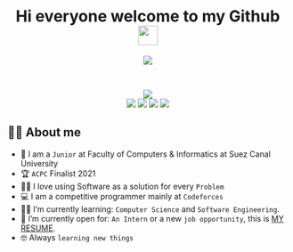 <h1 align="center">Hi everyone welcome to my Github <img src="https://media.giphy.com/media/hvRJCLFzcasrR4ia7z/giphy.gif" width="35"></h1>
<p align="center">
	 <a href="https://github.com/DenverCoder1/readme-typing-svg"><img src="https://readme-typing-svg.herokuapp.com?lines=Computer+Science+Student;Web+developer;Data+scientist&center=true&width=500&height=50"></a>
</p>

<br>

<p align="center"> 
<img src="https://cdn.discordapp.com/attachments/527800138710777856/971902182922276864/272309375_1227389654457636_1665735485553935784_n.jpg"><br>
<img src="https://img.shields.io/badge/facebook-%231877F2.svg?&style=for-the-badge&logo=facebook&logoColor=white">
<img src="https://img.shields.io/badge/instagram-%23E4405F.svg?&style=for-the-badge&logo=instagram&logoColor=white">
<img src="https://img.shields.io/badge/youtube-%231DA1F2.svg?&style=for-the-badge&logo=youtube&logoColor=white">
<img src="https://img.shields.io/badge/Portfolio-%23000000.svg?&style=for-the-badge&logo=microsoft&logoColor=white">
</p>


## :sassy_man:  About me
- :school: I am a `Junior` at Faculty of Computers & Informatics at Suez Canal University
- :trophy: `ACPC` Finalist 2021
- :technologist: I love using Software as a solution for every `Problem`
- :computer: I am a competitive programmer mainly at `Codeforces`
- :student: I’m currently learning: `Computer Science` and `Software Engineering`.
- :thinking: I’m currently open for: `An Intern` or a new `job opportunity`, this is [MY RESUME](https://drive.google.com/file/d/1gdiny_4f5TVbSdfyAQxokLMMrBTi054P/view?usp=sharing).
- :nerd_face: Always `learning new things`

<br>



<!--
**kangkengkhadev/kangkengkhadev** is a ✨ _special_ ✨ repository because its `README.md` (this file) appears on your GitHub profile.

Here are some ideas to get you started:

- 🔭 I’m currently working on ...
- 🌱 I’m currently learning ...
- 👯 I’m looking to collaborate on ...
- 🤔 I’m looking for help with ...
- 💬 Ask me about ...
- 📫 How to reach me: ...
- 😄 Pronouns: ...
- ⚡ Fun fact: ...
-->
